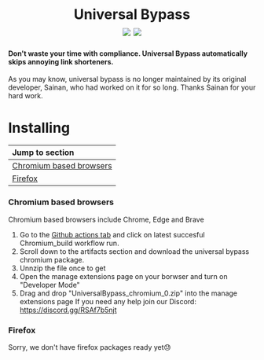 <h1 align="center" font-size= "10em";>
  Universal Bypass
  <br>
  <img src="https://github.com/Universal-Bypass-Renewed/Universal-Bypass/actions/workflows/chromium-master.yml/badge.svg?branch=master" />
  <a href="https://discord.gg/RSAf7b5njt">
  <img src="https://badgen.net/badge/icon/discord?icon=discord&label=Universal+Bypass+Renewed" />
  </a>
</h1>

#### Don't waste your time with compliance. Universal Bypass automatically skips annoying link shorteners.

As you may know, universal bypass is no longer maintained by its original developer, Sainan, who had worked on it for so long. 
Thanks Sainan for your hard work.

# Installing
| Jump to section                           |
| :-------------                            |
| [Chromium based browsers](#id-chrome)     |
| [Firefox](#id-firefox)                    |

<div id='id-chrome' style="line-height: 2.5;"></div>

### Chromium based browsers</h1>

Chromium based browsers include Chrome, Edge and Brave 

1) Go to the [Github actions tab](https://github.com/Universal-Bypass-Renewed/Universal-Bypass/actions) and click on latest succesful Chromium_build workflow run.
2) Scroll down to the artifacts section and download the universal bypass chromium package.
3) Unnzip the file once to get 
4) Open the manage extensions page on your borwser and turn on "Developer Mode"
5) Drag and drop "UniversalBypass_chromium_0.zip" into the manage extensions page
If you need any help join our Discord: https://discord.gg/RSAf7b5njt

<div id='id-firefox'> </div>

### Firefox
Sorry, we don't have firefox packages ready yet😓
